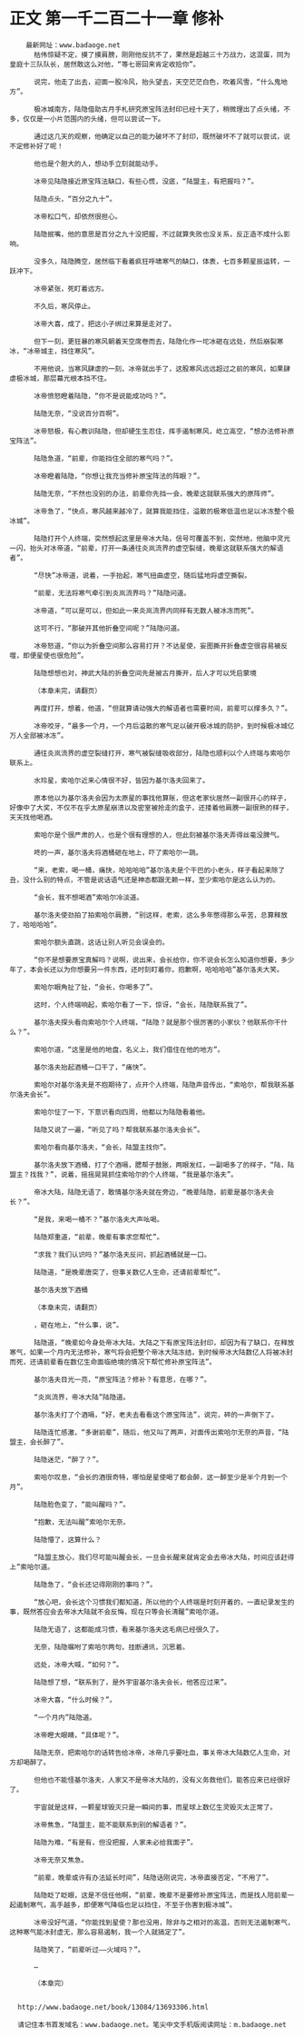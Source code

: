 # 正文 第一千二百二十一章 修补
        最新网址：www.badaoge.net
          枯伟惊疑不定，摸了摸肩膀，刚刚他反抗不了，果然是超越三十万战力，这混蛋，同为皇庭十三队队长，居然敢这么对他，“等七哥回来肯定收拾你”。
      
          说完，他走了出去，迎面一股冷风，抬头望去，天空茫茫白色，吹着风雪，“什么鬼地方”。
      
          极冰城南方，陆隐借助古月手札研究原宝阵法封印已经十天了，稍微理出了点头绪，不多，仅仅是一小片范围内的头绪，但可以尝试一下。
      
          通过这几天的观察，他确定以自己的能力破坏不了封印，既然破坏不了就可以尝试，说不定修补好了呢！
      
          他也是个胆大的人，想动手立刻就能动手。
      
          冰帝见陆隐接近原宝阵法缺口，有些心慌，没底，“陆盟主，有把握吗？”。
      
          陆隐点头，“百分之九十”。
      
          冰帝松口气，却依然很担心。
      
          陆隐抿嘴，他的意思是百分之九十没把握，不过就算失败也没关系，反正造不成什么影响。
      
          没多久，陆隐腾空，居然临下看着疯狂呼啸寒气的缺口，体表，七百多颗星辰运转，一跃冲下。
      
          冰帝紧张，死盯着远方。
      
          不久后，寒风停止。
      
          冰帝大喜，成了，把这小子绑过来算是走对了。
      
          但下一刻，更狂暴的寒风朝着天空席卷而去，陆隐化作一坨冰砸在远处，然后崩裂寒冰，“冰帝城主，挡住寒风”。
      
          不用他说，当寒风肆虐的一刻，冰帝就出手了，这股寒风远远超过之前的寒风，如果肆虐极冰城，那层幕光根本挡不住。
      
          冰帝愤怒瞪着陆隐，“你不是说能成功吗？”。
      
          陆隐无奈，“没说百分百啊”。
      
          冰帝怒极，有心教训陆隐，但却硬生生忍住，挥手遏制寒风，屹立高空，“想办法修补原宝阵法”。
      
          陆隐急道，“前辈，你能挡住全部的寒气吗？”。
      
          冰帝瞪着陆隐，“你想让我充当修补原宝阵法的阵眼？”。
      
          陆隐无奈，“不然也没别的办法，前辈你先挡一会，晚辈这就联系强大的原阵师”。
      
          冰帝急了，“快点，寒风越来越冷了，就算我能挡住，溢散的极寒低温也足以冰冻整个极冰城”。
      
          陆隐打开个人终端，突然想起这里是帝冰大陆，信号可覆盖不到，突然地，他脑中灵光一闪，抬头对冰帝道，“前辈，打开一条通往炎岚流界的虚空裂缝，晚辈这就联系强大的解语者”。
      
          “尽快”冰帝道，说着，一手抬起，寒气扭曲虚空，随后猛地将虚空撕裂。
      
          “前辈，无法将寒气牵引到炎岚流界吗？”陆隐问道。
      
          冰帝道，“可以是可以，但如此一来炎岚流界内同样有无数人被冰冻而死”。
      
          这可不行，“那破开其他折叠空间呢？”陆隐问道。
      
          冰帝怒道，“你以为折叠空间那么容易打开？不达星使，妄图撕开折叠虚空很容易被反噬，即便星使也很危险”。
      
          陆隐想想也对，神武大陆的折叠空间先是被古月撕开，后人才可以凭启蒙境
      
          （本章未完，请翻页）
      
          再度打开，想着，他道，“但就算请动强大的解语者也需要时间，前辈可以撑多久？”。
      
          冰帝咬牙，“最多一个月，一个月后溢散的寒气足以破开极冰城的防护，到时候极冰城亿万人全部被冰冻”。
      
          通往炎岚流界的虚空裂缝打开，寒气被裂缝吸收部分，陆隐也顺利以个人终端与索哈尔联系上。
      
          水玲星，索哈尔近来心情很不好，皆因为基尔洛夫回来了。
      
          原本他以为基尔洛夫会因为太原星的事找他算账，但这老家伙居然一副很开心的样子，好像中了大奖，不仅不在乎太原星崩溃以及密室被抢走的盒子，还搂着他肩膀一副很熟的样子，天天找他喝酒。
      
          索哈尔是个很严肃的人，也是个很有理想的人，但此刻被基尔洛夫弄得丝毫没脾气。
      
          咚的一声，基尔洛夫将酒桶砸在地上，吓了索哈尔一跳。
      
          “来，老索，喝一桶，痛快，哈哈哈哈”基尔洛夫是个干巴的小老头，样子看起来除了丑，没什么别的特点，不管是说话语气还是神态都跟无赖一样，至少索哈尔是这么认为的。
      
          “会长，我不想喝酒”索哈尔冷淡道。
      
          基尔洛夫使劲拍了拍索哈尔肩膀，“别这样，老索，这么多年憋得那么辛苦，总算释放了，哈哈哈哈”。
      
          索哈尔额头直跳，这话让别人听见会误会的。
      
          “你不是想要原宝真解吗？说啊，说出来，会长给你，你不说会长怎么知道你想要，多少年了，本会长还以为你想要另一件东西，还时刻盯着你，抱歉啊，哈哈哈哈”基尔洛夫大笑。
      
          索哈尔眼角扯了扯，“会长，你喝多了”。
      
          这时，个人终端响起，索哈尔看了一下，惊讶，“会长，陆隐联系我了”。
      
          基尔洛夫探头看向索哈尔个人终端，“陆隐？就是那个很厉害的小家伙？他联系你干什么？”。
      
          索哈尔道，“这里是他的地盘，名义上，我们借住在他的地方”。
      
          基尔洛夫抬起酒桶一口干了，“痛快”。
      
          索哈尔对基尔洛夫是不抱期待了，点开个人终端，陆隐声音传出，“索哈尔，帮我联系基尔洛夫会长”。
      
          索哈尔怔了一下，下意识看向四周，他都以为陆隐看着他。
      
          陆隐又说了一遍，“听见了吗？帮我联系基尔洛夫会长”。
      
          索哈尔看向基尔洛夫，“会长，陆盟主找你”。
      
          基尔洛夫放下酒桶，打了个酒嗝，腮帮子鼓胀，两眼发红，一副喝多了的样子，“陆，陆盟主？找我？”，说着，摇摇晃晃抓住索哈尔的个人终端，“我是基尔洛夫”。
      
          帝冰大陆，陆隐无语了，敢情基尔洛夫就在旁边，“晚辈陆隐，前辈是基尔洛夫会长？”。
      
          “是我，来喝一桶不？”基尔洛夫大声吆喝。
      
          陆隐郑重道，“前辈，晚辈有事求您帮忙”。
      
          “求我？我们认识吗？”基尔洛夫反问，抓起酒桶就是一口。
      
          陆隐道，“是晚辈唐突了，但事关数亿人生命，还请前辈帮忙”。
      
          基尔洛夫放下酒桶
      
          （本章未完，请翻页）
      
          ，砸在地上，“什么事，说”。
      
          陆隐道，“晚辈如今身处帝冰大陆，大陆之下有原宝阵法封印，却因为有了缺口，在释放寒气，如果一个月内无法修补，寒气将会把整个帝冰大陆冻结，到时候帝冰大陆数亿人将被冰封而死，还请前辈看在数亿生命面临绝境的情况下帮忙修补原宝阵法”。
      
          基尔洛夫目光一亮，“原宝阵法？修补？有意思，在哪？”。
      
          “炎岚流界，帝冰大陆”陆隐道。
      
          基尔洛夫打了个酒嗝，“好，老夫去看看这个原宝阵法”，说完，砰的一声倒下了。
      
          陆隐连忙感激，“多谢前辈”，随后，他又叫了两声，对面传出索哈尔无奈的声音，“陆盟主，会长醉了”。
      
          陆隐迷茫，“醉了？”。
      
          索哈尔叹息，“会长的酒很奇特，哪怕是星使喝了都会醉，这一醉至少是半个月到一个月”。
      
          陆隐脸色变了，“能叫醒吗？”。
      
          “抱歉，无法叫醒”索哈尔无奈。
      
          陆隐懵了，这算什么？
      
          “陆盟主放心，我们尽可能叫醒会长，一旦会长醒来就肯定会去帝冰大陆，时间应该赶得上”索哈尔道。
      
          陆隐急了，“会长还记得刚刚的事吗？”。
      
          “放心吧，会长这个习惯我们都知道，所以他的个人终端是时刻开着的，一直纪录发生的事，既然答应会去帝冰大陆就不会反悔，现在只等会长清醒”索哈尔道。
      
          陆隐无语了，这都能成习惯，看来基尔洛夫这毛病已经很久了。
      
          无奈，陆隐嘱咐了索哈尔两句，挂断通讯，沉思着。
      
          远处，冰帝大喊，“如何？”。
      
          陆隐想了想，“联系到了，是外宇宙基尔洛夫会长，他答应过来”。
      
          冰帝大喜，“什么时候？”。
      
          “一个月内”陆隐道。
      
          冰帝瞪大眼睛，“具体呢？”。
      
          陆隐无奈，把索哈尔的话转告给冰帝，冰帝几乎要吐血，事关帝冰大陆数亿人生命，对方却喝醉了。
      
          但他也不能怪基尔洛夫，人家又不是帝冰大陆的，没有义务救他们，能答应来已经很好了。
      
          宇宙就是这样，一颗星球毁灭只是一瞬间的事，而星球上数亿生灵毁灭太正常了。
      
          冰帝焦急，“陆盟主，能不能联系到别的解语者？”。
      
          陆隐为难，“有是有，但没把握，人家未必给我面子”。
      
          冰帝无奈又焦急。
      
          “前辈，晚辈或许有办法延长时间”，陆隐话刚说完，冰帝直接否定，“不用了”。
      
          陆隐眨了眨眼，这是不信任他啊，“前辈，晚辈不是要修补原宝阵法，而是找人陪前辈一起遏制寒气，高手越多，即便寒气降临也足以挡住，不至于伤害到极冰城”。
      
          冰帝没好气道，“你能找到星使？那也没用，除非与之相对的高温，否则无法遏制寒气，这种寒气能冰封虚无，那么容易遏制，我一个人就搞定了”。
      
          陆隐笑了，“前辈听过——火域吗？”。
      
          …
      
          （本章完）
      
      
      http://www.badaoge.net/book/13084/13693306.html
      
      请记住本书首发域名：www.badaoge.net。笔尖中文手机版阅读网址：m.badaoge.net